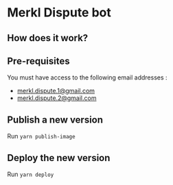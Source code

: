 # Merkl Dispute bot

## How does it work?

## Pre-requisites

You must have access to the following email addresses :

- merkl.dispute.1@gmail.com
- merkl.dispute.2@gmail.com

## Publish a new version

Run `yarn publish-image`

## Deploy the new version

Run `yarn deploy`
